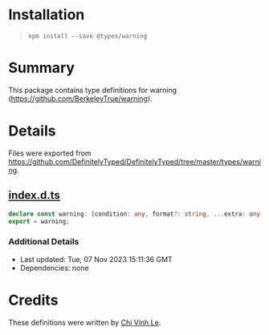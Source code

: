 # Installation
> `npm install --save @types/warning`

# Summary
This package contains type definitions for warning (https://github.com/BerkeleyTrue/warning).

# Details
Files were exported from https://github.com/DefinitelyTyped/DefinitelyTyped/tree/master/types/warning.
## [index.d.ts](https://github.com/DefinitelyTyped/DefinitelyTyped/tree/master/types/warning/index.d.ts)
````ts
declare const warning: (condition: any, format?: string, ...extra: any[]) => void;
export = warning;

````

### Additional Details
 * Last updated: Tue, 07 Nov 2023 15:11:36 GMT
 * Dependencies: none

# Credits
These definitions were written by [Chi Vinh Le](https://github.com/cvle).
